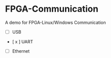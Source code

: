 # FPGA-Communication
A demo for FPGA-Linux/Windows Communication
+ [ ] USB
+ [ x ] UART
+ [ ] Ethernet
